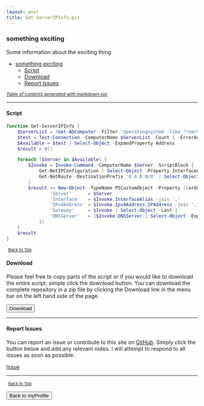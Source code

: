 ```yaml
---
layout: post
title: Get-ServerIPInfo.ps1
---
```


### something exciting

Some information about the exciting thing

- [something exciting](#something-exciting)
  - [Script](#script)
  - [Download](#download)
  - [Report Issues](#report-issues)

<small><i><a href='http://ecotrust-canada.github.io/markdown-toc/'>Table of contents generated with markdown-toc</a></i></small>

---

#### Script

```powershell
function Get-ServerIPInfo {
    $ServerList = (Get-ADComputer -Filter 'operatingsystem -like "*server*" -and enabled -eq "true"').Name
    $test = Test-Connection -ComputerName $ServerList -Count 1 -ErrorAction SilentlyContinue
    $Available = $test | Select-Object -ExpandProperty Address
    $result = @()

    foreach ($Server in $Available) {
        $Invoke = Invoke-Command -ComputerName $Server -ScriptBlock {
            Get-NetIPConfiguration | Select-Object -Property InterfaceAlias, Ipv4Address, DNSServer
            Get-NetRoute -DestinationPrefix '0.0.0.0/0' | Select-Object -ExpandProperty NextHop
        }
        $result += New-Object -TypeName PSCustomObject -Property ([ordered]@{
                'Server'      = $Server
                'Interface'   = $Invoke.InterfaceAlias -join ','
                'IPv4Address' = $Invoke.Ipv4Address.IPAddress -join ','
                'Gateway'     = $Invoke | Select-Object -Last 1
                'DNSServer'   = ($Invoke.DNSServer | Select-Object -ExpandProperty ServerAddresses) -join ','
            })
    }
    $result
}
```

<span style="font-size:11px;"><a href="#"><i class="fas fa-caret-up" aria-hidden="true" style="color: white; margin-right:5px;"></i>Back to Top</a></span>

#### Download

Please feel free to copy parts of the script or if you would like to download the entire script, simple click the download button. You can download the complete repository in a zip file by clicking the Download link in the menu bar on the left hand side of the page.

<button class="btn" type="submit" onclick="window.open('http://agamar.domain.leigh-services.com:4000/powershell/functions/myProfile/Get-ServerIPInfo.ps1')">
    <i class="fa fa-cloud-download-alt">
    </i>
        Download
</button>

---

#### Report Issues

You can report an issue or contribute to this site on <a href="https://github.com/BanterBoy/scripts-blog/issues">GitHub</a>. Simply click the button below and add any relevant notes. I will attempt to respond to all issues as soon as possible.

<!-- Place this tag where you want the button to render. -->

<a class="github-button" href="https://github.com/BanterBoy/scripts-blog/issues/new?title=Get-ServerIPInfo.ps1&body=There is a problem with this function. Please find details below." data-show-count="true" aria-label="Issue BanterBoy/scripts-blog on GitHub">Issue</a>

---

<span style="font-size:11px;"><a href="#"><i class="fas fa-caret-up" aria-hidden="true" style="color: white; margin-right:5px;"></i>Back to Top</a></span>

<a href="/menu/_pages/myProfile.html">
    <button class="btn">
        <i class='fas fa-reply'>
        </i>
            Back to myProfile
    </button>
</a>

[1]: http://ecotrust-canada.github.io/markdown-toc
[2]: https://github.com/googlearchive/code-prettify
